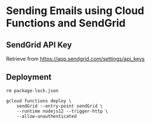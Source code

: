 # Sending Emails using Cloud Functions and SendGrid

## SendGrid API Key

Retrieve from https://app.sendgrid.com/settings/api_keys 

## Deployment

```shell
rm package-lock.json

gcloud functions deploy \
    sendGrid --entry-point sendGrid \
    --runtime nodejs12 --trigger-http \
    --allow-unauthenticated
```
